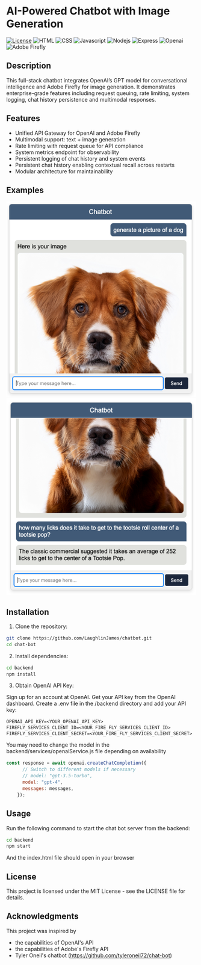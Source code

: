 # AI-Powered Chatbot with Image Generation

[![License](https://img.shields.io/badge/License-MIT-blue.svg)](https://opensource.org/licenses/MIT)
![HTML](https://img.shields.io/badge/HTML-239120?style=for-the-badge&logo=html5&logoColor=white)
![CSS](https://img.shields.io/badge/CSS3-1572B6?style=for-the-badge&logo=css3&logoColor=white)
![Javascript](https://img.shields.io/badge/JavaScript-F7DF1E?style=for-the-badge&logo=javascript&logoColor=black)
![Nodejs](https://img.shields.io/badge/Node.js-43853D?style=for-the-badge&logo=node.js&logoColor=white)
![Express](https://img.shields.io/badge/Express.js-404D59?style=for-the-badge)
![Openai](https://img.shields.io/badge/Openai-404D59?style=for-the-badge)
![Adobe Firefly](https://img.shields.io/badge/Adobe-Firefly-FE0F00?logo=adobe&logoColor=white)

## Description

This full-stack chatbot integrates OpenAI’s GPT model for conversational intelligence and Adobe Firefly for image generation. It demonstrates enterprise-grade features including request queuing, rate limiting, system logging, chat history persistence and multimodal responses.

## Features

- Unified API Gateway for OpenAI and Adobe Firefly
- Multimodal support: text + image generation
- Rate limiting with request queue for API compliance
- System metrics endpoint for observability
- Persistent logging of chat history and system events
- Persistent chat history enabling contextual recall across restarts
- Modular architecture for maintainability



## Examples
![image](https://github.com/LaughlinJames/chatbot/blob/main/sample-images/Image%20Generation.png)
![image](https://github.com/LaughlinJames/chatbot/blob/main/sample-images/NLP%20Request.png)


## Installation

1. Clone the repository:

```bash
git clone https://github.com/LaughlinJames/chatbot.git
cd chat-bot
```

2. Install dependencies:

```bash
cd backend
npm install
```

3. Obtain OpenAI API Key:

Sign up for an account at OpenAI.
Get your API key from the OpenAI dashboard.
Create a .env file in the /backend directory and add your API key:
```dotenv
OPENAI_API_KEY=<YOUR_OPENAI_API_KEY>
FIREFLY_SERVICES_CLIENT_ID=<YOUR_FIRE_FLY_SERVICES_CLIENT_ID>
FIREFLY_SERVICES_CLIENT_SECRET=<YOUR_FIRE_FLY_SERVICES_CLIENT_SECRET>
```
You may need to change the model in the backend/services/openaiService.js file depending on availability
```javascript
const response = await openai.createChatCompletion({
      // Switch to different models if necessary
      // model: "gpt-3.5-turbo",
      model: "gpt-4",
      messages: messages,
    });
```


## Usage
Run the following command to start the chat bot server from the backend:
```bash
cd backend
npm start
```
And the index.html file should open in your browser


## License
This project is licensed under the MIT License - see the LICENSE file for details.

## Acknowledgments
This project was inspired by 
- the capabilities of OpenAI's API
- the capabilities of Adobe's Firefly API
- Tyler Oneil's chatbot (https://github.com/tyleroneil72/chat-bot)


